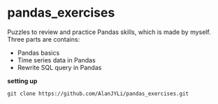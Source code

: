 # pandas_exercises
Puzzles to review and practice Pandas skills, which is made by myself. Three parts are contains:
- Pandas basics
- Time series data in Pandas
- Rewrite SQL query in Pandas

**setting up**
```
git clone https://github.com/AlanJYLi/pandas_exercises.git
```
